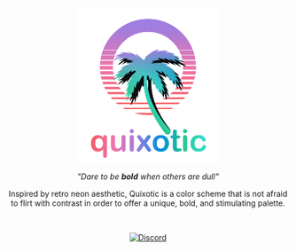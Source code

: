 <p align="center"><img width="50%" src="https://raw.githubusercontent.com/QuixoticCS/.github/main/profile/assets/main.svg"/></p>
<p align="center"><em>"Dare to be <strong>bold</strong> when others are dull"</em></p>

<p align="center">Inspired by retro neon aesthetic, Quixotic is a color scheme that is not afraid to flirt with contrast in order to offer a unique, bold, and stimulating palette.</p>

<br>

<p align="center"><a href="https://discord.gg/p9E32PkXE5">
		<img alt="Discord" src="https://img.shields.io/discord/1003866773013147689?color=f076ab&label=Discord&logo=Discord&logoColor=ffffff&labelColor=232525&style=for-the-badge"></a></p>
